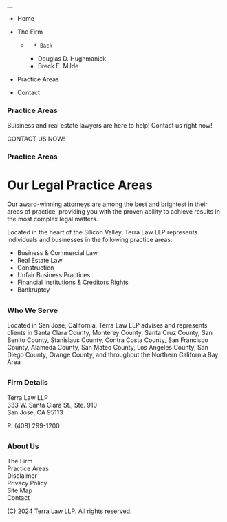__

  * Home
  * The Firm
    *       * Back
      * Douglas D. Hughmanick
      * Breck E. Milde 

  * Practice Areas
  * Contact



### Practice Areas

Buisiness and real estate lawyers are here to help! Contact us right now!

CONTACT US NOW!

### Practice Areas

# **Our Legal Practice Areas**

Our award-winning attorneys are among the best and brightest in their areas of practice, providing you with the proven ability to achieve results in the most complex legal matters.

Located in the heart of the Silicon Valley, Terra Law LLP represents individuals and businesses in the following practice areas:

  * Business & Commercial Law
  * Real Estate Law
  * Construction
  * Unfair Business Practices
  * Financial Institutions & Creditors Rights
  * Bankruptcy



## 

### Who We Serve

Located in San Jose, California, Terra Law LLP advises and represents clients in Santa Clara County, Monterey County, Santa Cruz County, San Benito County, Stanislaus County, Contra Costa County, San Francisco County, Alameda County, San Mateo County, Los Angeles County, San Diego County, Orange County, and throughout the Northern California Bay Area

## 

### Firm Details

Terra Law LLP  
333 W. Santa Clara St., Ste. 910  
San Jose, CA 95113

P: (408) 299-1200  


## 

### About Us

The Firm  
Practice Areas  
Disclaimer  
Privacy Policy  
Site Map  
Contact

(C) 2024 Terra Law LLP. All rights reserved. 
